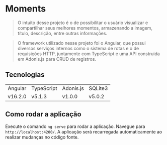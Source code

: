 # Moments

> O intuito desse projeto é o de possibilitar o usuário visualizar e compartilhar seus melhores momentos, armazenando a imagem, título, descrição, entre outras informações.  

> O framework utilizado nesse projeto foi o Angular, que possui diversos serviços internos como o sistema de rotas e o de requisições HTTP, juntamente com TypeScript e uma API construida em Adonis.js para CRUD de registros.

## Tecnologias

<table>
  <tr>
    <td>Angular</td>
    <td>TypeScript</td>
    <td>Adonis.js</td>
    <td>SQLite3</td>

  </tr> 
  <tr>
    <td>v16.2.0</td>
    <td>v5.1.3</td>
    <td>v1.0.0</td>
    <td>v5.0.2</td>

  </tr>
</table>

## Como rodar a aplicação

Execute o comando `ng serve` para rodar a aplicação. Navegue para `http://localhost:4200/`. A aplicação será recarregada automaticamente ao realizar mudanças no código fonte.
